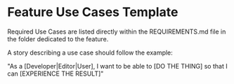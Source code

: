 # Feature Use Cases Template

Required Use Cases are listed directly within the REQUIREMENTS.md file in the
folder dedicated to the feature.

A story describing a use case should follow the example:

"As a [Developer|Editor|User], I want to be able to [DO THE THING] so that I can
[EXPERIENCE THE RESULT]"
